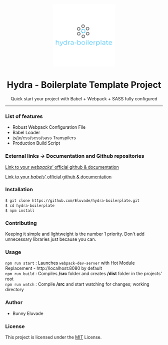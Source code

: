 <p align="center"><img src="./src/images/logo.png" /></p>

<h1 align="center"> Hydra - Boilerplate Template Project </h1>

<p align="center">Quick start your project with Babel + Webpack + SASS fully configured</p>

<hr/>

<h3> List of features </h3>

<ul>
  <li>Robust Webpack Configuration File</li>
  <li>Babel Loader</li>
  <li>js/jx/css/scss/sass Transpilers</li>
  <li>Production Build Script</li>
</ul>

<h3> External links -> Documentation and Github repositories </h3>

<a href="https://github.com/webpack/webpack">Link to your *webpacks'* official github & documentation</a>

<a href="https://github.com/babel/babel">Link to your *babels'* official github & documentation</a>

<h3>Installation </h3>

```shell
$ git clone https://github.com/Eluvade/hydra-boilerplate.git
$ cd hydra-boilerplate
$ npm install
```
<h3>Contributing</h3>
Keeping it simple and lightweight is the number 1 priority. Don't add unnecessary libraries just because you can.

<h3> Usage </h3>

`npm run start` : Launches `webpack-dev-server` with Hot Module Replacement - http://localhost:8080 by default<br />
`npm run build` : Compiles **/src** folder and creates **/dist** folder in the projects' root<br />
`npm run watch` : Compile **/src** and start watching for changes; working directory<br />

<h3>Author</h3>
<ul>
  <li>Bunny Eluvade</li>
</ul>

<h3>License</h3>

This project is licensed under the <a href="./LICENSE">MIT</a> License.
